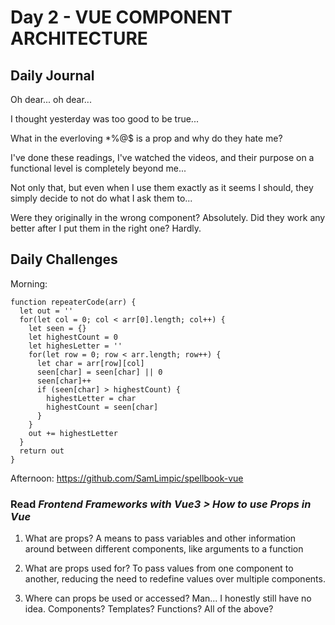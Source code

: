 # Day 2 - VUE COMPONENT ARCHITECTURE

## Daily Journal
Oh dear... oh dear...

I thought yesterday was too good to be true...

What in the everloving *%@$ is a prop and why do they hate me?

I've done these readings, I've watched the videos, and their purpose on a functional level is completely beyond me...

Not only that, but even when I use them exactly as it seems I should, they simply decide to not do what I ask them to...

Were they originally in the wrong component?  Absolutely.  Did they work any better after I put them in the right one?  Hardly.

## Daily Challenges

Morning: 
``` JS
function repeaterCode(arr) {
  let out = ''
  for(let col = 0; col < arr[0].length; col++) { 
    let seen = {}
    let highestCount = 0
    let highesLetter = ''
    for(let row = 0; row < arr.length; row++) {
      let char = arr[row][col]
      seen[char] = seen[char] || 0
      seen[char]++
      if (seen[char] > highestCount) {
        highestLetter = char
        highestCount = seen[char]
      }
    }
    out += highestLetter
  }
  return out
}
```

Afternoon: https://github.com/SamLimpic/spellbook-vue

### Read *Frontend Frameworks with Vue3 > How to use Props in Vue*
1. What are props?
A means to pass variables and other information around between different components, like arguments to a function

2. What are props used for?
To pass values from one component to another, reducing the need to redefine values over multiple components.

3. Where can props be used or accessed?
Man... I honestly still have no idea.
Components?  Templates?  Functions?  All of the above?
